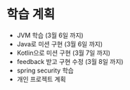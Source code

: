 # 학습 계획
- JVM 학습 (3월 6일 까지)
- Java로 미션 구현 (3월 6일 까지)
- Kotlin으로 미션 구현 (3월 7일 까지)
- feedback 받고 구현 수정 (3월 8일 까지)
- spring security 학습 
- 개인 프로젝트 계획
